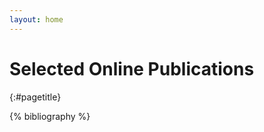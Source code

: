 ```yaml
---
layout: home
---
```


<a name="top"></a>

# Selected Online Publications 
{:#pagetitle}

{% bibliography %}
